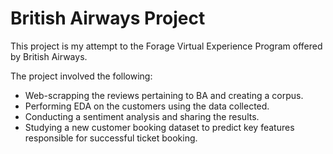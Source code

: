 # British Airways Project

This project is my attempt to the Forage Virtual Experience Program offered by British Airways.

The project involved the following:

- Web-scrapping the reviews pertaining to BA and creating a corpus.
- Performing EDA on the customers using the data collected.
- Conducting a sentiment analysis and sharing the results.
- Studying a new customer booking dataset to predict key features responsible for successful ticket booking.